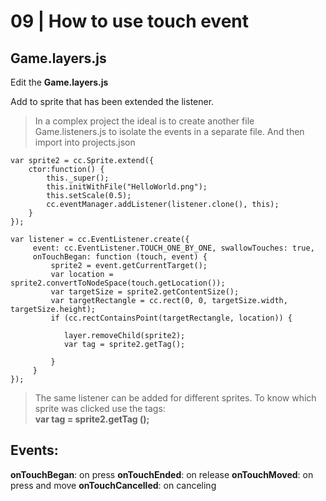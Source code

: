 # 09 | How to use touch event


## Game.layers.js

Edit the **Game.layers.js** 

Add to sprite that has been extended the listener.

> In a complex project the ideal is to create another file Game.listeners.js to isolate the events in a separate file. And then import into projects.json


    var sprite2 = cc.Sprite.extend({
        ctor:function() {
            this._super();
            this.initWithFile("HelloWorld.png");
            this.setScale(0.5);
            cc.eventManager.addListener(listener.clone(), this);
        }
    });
    
    var listener = cc.EventListener.create({
         event: cc.EventListener.TOUCH_ONE_BY_ONE, swallowTouches: true,
         onTouchBegan: function (touch, event) {
             sprite2 = event.getCurrentTarget();
             var location = sprite2.convertToNodeSpace(touch.getLocation());
             var targetSize = sprite2.getContentSize();
             var targetRectangle = cc.rect(0, 0, targetSize.width, targetSize.height);
             if (cc.rectContainsPoint(targetRectangle, location)) {
     
                layer.removeChild(sprite2);      
                var tag = sprite2.getTag();     
     
             }
         }
    });

> The same listener can be added for different sprites. 
> To know which sprite was clicked use the tags:  
> **var tag = sprite2.getTag ();**

## **Events**:

**onTouchBegan**: on press
**onTouchEnded**: on release
**onTouchMoved**: on press and move
**onTouchCancelled**: on canceling